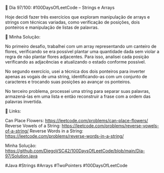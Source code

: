 🚀 Dia 97/100: #100DaysOfLeetCode – Strings e Arrays

Hoje decidi fazer três exercícios que exploram manipulação de arrays e strings com técnicas variadas, como verificação de posições, dois ponteiros e manipulação de listas de palavras.

🌟 Minha Solução:

No primeiro desafio, trabalhei com um array representando um canteiro de flores, verificando se era possível plantar uma quantidade dada sem violar a regra de não plantar flores adjacentes. Para isso, analisei cada posição verificando as adjacências e atualizando o estado conforme possível.

No segundo exercício, usei a técnica dos dois ponteiros para inverter apenas as vogais de uma string, identificando-as com um conjunto de caracteres e trocando suas posições ao avançar os ponteiros.

No terceiro problema, processei uma string para separar suas palavras, armazená-las em uma lista e então reconstruir a frase com a ordem das palavras invertida.

📌 Links:

Can Place Flowers: https://leetcode.com/problems/can-place-flowers/
Reverse Vowels of a String: https://leetcode.com/problems/reverse-vowels-of-a-string/
Reverse Words in a String: https://leetcode.com/problems/reverse-words-in-a-string/

Minha Solução: https://github.com/DiegoVSC42/100DaysOfLeetCode/blob/main/Dia-97/Solution.java

#Java #Strings #Arrays #TwoPointers #100DaysOfLeetCode
